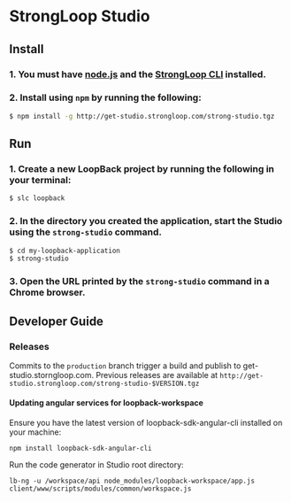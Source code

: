 # StrongLoop Studio

## Install

### 1. You must have [node.js](http://nodejs.org) and the [StrongLoop CLI](http://docs.strongloop.com/display/LB/Getting+Started+with+LoopBack#GettingStartedwithLoopBack-InstallStrongLoopsoftware) installed.

### 2. Install using `npm` by running the following:

```sh
$ npm install -g http://get-studio.strongloop.com/strong-studio.tgz
```

## Run

### 1. Create a new LoopBack project by running the following in your terminal:

```sh
$ slc loopback
```

### 2. In the directory you created the application, start the Studio using the `strong-studio` command.

```sh
$ cd my-loopback-application
$ strong-studio
```

### 3. Open the URL printed by the `strong-studio` command in a Chrome browser.

## Developer Guide

### Releases

Commits to the `production` branch trigger a build and publish to get-studio.storngloop.com.
Previous releases are available at `http://get-studio.strongloop.com/strong-studio-$VERSION.tgz`

#### Updating angular services for loopback-workspace

Ensure you have the latest version of loopback-sdk-angular-cli installed on
your machine:

```
npm install loopback-sdk-angular-cli
```

Run the code generator in Studio root directory:

```
lb-ng -u /workspace/api node_modules/loopback-workspace/app.js client/www/scripts/modules/common/workspace.js
```
